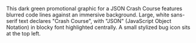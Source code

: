 This dark green promotional graphic for a JSON Crash Course features blurred code lines against an immersive background. Large, white sans-serif text declares "Crash Course", with "JSON" (JavaScript Object Notation) in blocky font highlighted centrally. A small stylized bug icon sits at the top left.